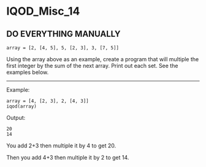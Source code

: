 # IQOD_Misc_14

## DO EVERYTHING MANUALLY

```
array = [2, [4, 5], 5, [2, 3], 3, [7, 5]]
```
Using the array above as an example, create a program that will multiple the first integer by the sum of the next array. Print out each set. See the examples below.

<hr>
Example:

```
array = [4, [2, 3], 2, [4, 3]]
iqod(array)
```
Output:

```
20
14
```
You add 2+3 then multiple it by 4 to get 20.

Then you add 4+3 then multiple it by 2 to get 14.
